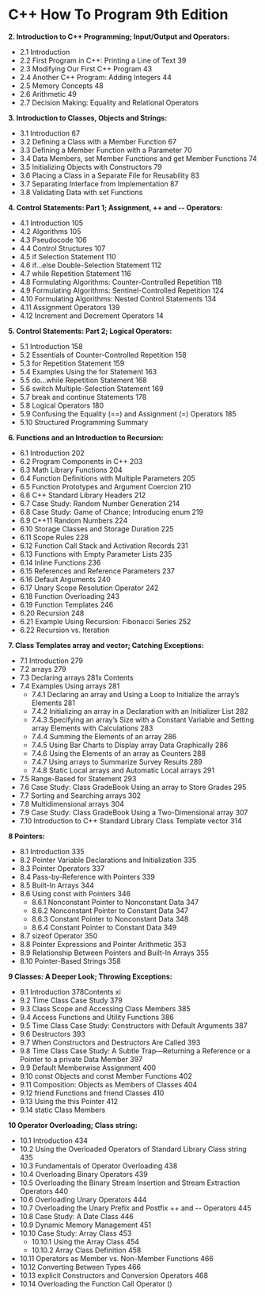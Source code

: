  # C++ How To Program 9th Edition
 
**2. Introduction to C++ Programming; Input/Output and Operators:**
  - 2.1 Introduction
  - 2.2 First Program in C++: Printing a Line of Text 39
  - 2.3 Modifying Our First C++ Program 43
  - 2.4 Another C++ Program: Adding Integers 44
  - 2.5 Memory Concepts 48
  - 2.6 Arithmetic 49
  - 2.7 Decision Making: Equality and Relational Operators
  
**3. Introduction to Classes, Objects and Strings:**
  - 3.1 Introduction 67
  - 3.2 Defining a Class with a Member Function 67
  - 3.3 Defining a Member Function with a Parameter 70
  - 3.4 Data Members, set Member Functions and get Member Functions 74
  - 3.5 Initializing Objects with Constructors 79
  - 3.6 Placing a Class in a Separate File for Reusability 83
  - 3.7 Separating Interface from Implementation 87
  - 3.8 Validating Data with set Functions
  
**4. Control Statements: Part 1; Assignment, ++ and -- Operators:**

  - 4.1 Introduction 105
  - 4.2 Algorithms 105
  - 4.3 Pseudocode 106
  - 4.4 Control Structures 107
  - 4.5 if Selection Statement 110
  - 4.6 if…else Double-Selection Statement 112
  - 4.7 while Repetition Statement 116
  - 4.8 Formulating Algorithms: Counter-Controlled Repetition 118
  - 4.9 Formulating Algorithms: Sentinel-Controlled Repetition 124
  - 4.10 Formulating Algorithms: Nested Control Statements 134
  - 4.11 Assignment Operators 139
  - 4.12 Increment and Decrement Operators 14
  
**5. Control Statements: Part 2; Logical Operators:**

  - 5.1 Introduction 158
  - 5.2 Essentials of Counter-Controlled Repetition 158
  - 5.3 for Repetition Statement 159
  - 5.4 Examples Using the for Statement 163
  - 5.5 do…while Repetition Statement 168
  - 5.6 switch Multiple-Selection Statement 169
  - 5.7 break and continue Statements 178
  - 5.8 Logical Operators 180
  - 5.9 Confusing the Equality (==) and Assignment (=) Operators 185
  - 5.10 Structured Programming Summary
  
**6. Functions and an Introduction to Recursion:**

  - 6.1 Introduction 202
  - 6.2 Program Components in C++ 203
  - 6.3 Math Library Functions 204
  - 6.4 Function Definitions with Multiple Parameters 205
  - 6.5 Function Prototypes and Argument Coercion 210
  - 6.6 C++ Standard Library Headers 212
  - 6.7 Case Study: Random Number Generation 214
  - 6.8 Case Study: Game of Chance; Introducing enum 219
  - 6.9 C++11 Random Numbers 224
  - 6.10 Storage Classes and Storage Duration 225
  - 6.11 Scope Rules 228
  - 6.12 Function Call Stack and Activation Records 231
  - 6.13 Functions with Empty Parameter Lists 235
  - 6.14 Inline Functions 236
  - 6.15 References and Reference Parameters 237
  - 6.16 Default Arguments 240
  - 6.17 Unary Scope Resolution Operator 242
  - 6.18 Function Overloading 243
  - 6.19 Function Templates 246
  - 6.20 Recursion 248
  - 6.21 Example Using Recursion: Fibonacci Series 252
  - 6.22 Recursion vs. Iteration
  
**7. Class Templates array and vector; Catching Exceptions:**

  - 7.1 Introduction 279
  - 7.2 arrays 279
  - 7.3 Declaring arrays 281x Contents
  - 7.4 Examples Using arrays 281
    - 7.4.1 Declaring an array and Using a Loop to Initialize the array’s Elements 281
    - 7.4.2 Initializing an array in a Declaration with an Initializer List 282
    - 7.4.3 Specifying an array’s Size with a Constant Variable and Setting array Elements with Calculations 283
    - 7.4.4 Summing the Elements of an array 286
    - 7.4.5 Using Bar Charts to Display array Data Graphically 286
    - 7.4.6 Using the Elements of an array as Counters 288
    - 7.4.7 Using arrays to Summarize Survey Results 289
    - 7.4.8 Static Local arrays and Automatic Local arrays 291
  - 7.5 Range-Based for Statement 293
  - 7.6 Case Study: Class GradeBook Using an array to Store Grades 295
  - 7.7 Sorting and Searching arrays 302
  - 7.8 Multidimensional arrays 304
  - 7.9 Case Study: Class GradeBook Using a Two-Dimensional array 307
  - 7.10 Introduction to C++ Standard Library Class Template vector 314
  
**8 Pointers:**

  - 8.1 Introduction 335
  - 8.2 Pointer Variable Declarations and Initialization 335
  - 8.3 Pointer Operators 337
  - 8.4 Pass-by-Reference with Pointers 339
  - 8.5 Built-In Arrays 344
  - 8.6 Using const with Pointers 346
    - 8.6.1 Nonconstant Pointer to Nonconstant Data 347
    - 8.6.2 Nonconstant Pointer to Constant Data 347
    - 8.6.3 Constant Pointer to Nonconstant Data 348
    - 8.6.4 Constant Pointer to Constant Data 349
  - 8.7 sizeof Operator 350
  - 8.8 Pointer Expressions and Pointer Arithmetic 353
  - 8.9 Relationship Between Pointers and Built-In Arrays 355
  - 8.10 Pointer-Based Strings 358
  
**9 Classes: A Deeper Look; Throwing Exceptions:**

  - 9.1 Introduction 378Contents xi
  - 9.2 Time Class Case Study 379
  - 9.3 Class Scope and Accessing Class Members 385
  - 9.4 Access Functions and Utility Functions 386
  - 9.5 Time Class Case Study: Constructors with Default Arguments 387
  - 9.6 Destructors 393
  - 9.7 When Constructors and Destructors Are Called 393
  - 9.8 Time Class Case Study: A Subtle Trap—Returning a Reference or a Pointer to a private Data Member 397
  - 9.9 Default Memberwise Assignment 400
  - 9.10 const Objects and const Member Functions 402
  - 9.11 Composition: Objects as Members of Classes 404
  - 9.12 friend Functions and friend Classes 410
  - 9.13 Using the this Pointer 412
  - 9.14 static Class Members
  
**10 Operator Overloading; Class string:**

  - 10.1 Introduction 434
  - 10.2 Using the Overloaded Operators of Standard Library Class string 435
  - 10.3 Fundamentals of Operator Overloading 438
  - 10.4 Overloading Binary Operators 439
  - 10.5 Overloading the Binary Stream Insertion and Stream Extraction Operators 440
  - 10.6 Overloading Unary Operators 444
  - 10.7 Overloading the Unary Prefix and Postfix ++ and -- Operators 445
  - 10.8 Case Study: A Date Class 446
  - 10.9 Dynamic Memory Management 451
  - 10.10 Case Study: Array Class 453
    - 10.10.1 Using the Array Class 454
    - 10.10.2 Array Class Definition 458
  - 10.11 Operators as Member vs. Non-Member Functions 466
  - 10.12 Converting Between Types 466
  - 10.13 explicit Constructors and Conversion Operators 468
  - 10.14 Overloading the Function Call Operator ()
